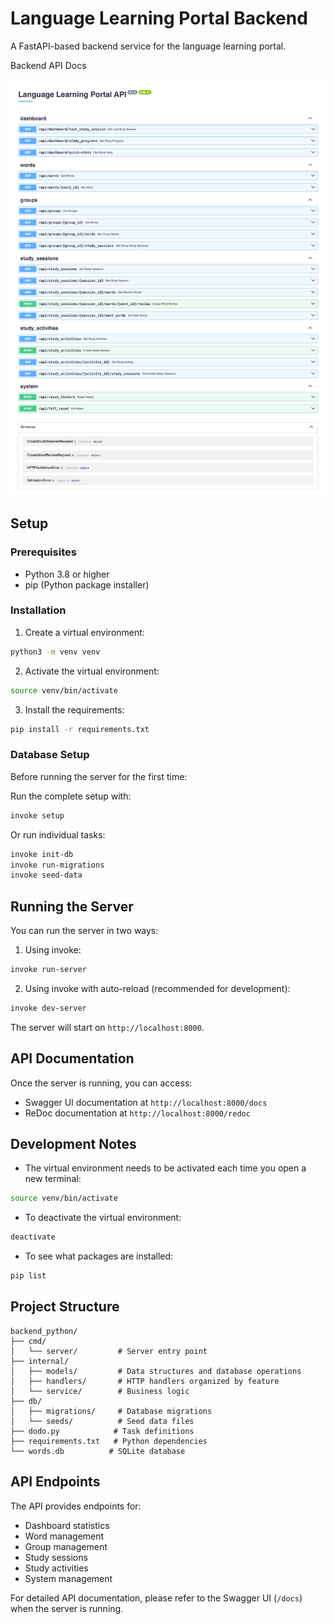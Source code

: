 # Language Learning Portal Backend

A FastAPI-based backend service for the language learning portal.

Backend API Docs

![Backend API Docs](assets/backend_api_docs.png)

## Setup

### Prerequisites
- Python 3.8 or higher
- pip (Python package installer)

### Installation

1. Create a virtual environment:
```bash
python3 -m venv venv
```

2. Activate the virtual environment:
```bash
source venv/bin/activate
```

3. Install the requirements:
```bash
pip install -r requirements.txt
```

### Database Setup

Before running the server for the first time:

Run the complete setup with:
```bash
invoke setup
```

Or run individual tasks:
```bash
invoke init-db
invoke run-migrations
invoke seed-data
```

## Running the Server

You can run the server in two ways:

1. Using invoke:
```bash
invoke run-server
```

2. Using invoke with auto-reload (recommended for development):
```bash
invoke dev-server
```

The server will start on `http://localhost:8000`.

## API Documentation

Once the server is running, you can access:
- Swagger UI documentation at `http://localhost:8000/docs`
- ReDoc documentation at `http://localhost:8000/redoc`

## Development Notes

- The virtual environment needs to be activated each time you open a new terminal:
```bash
source venv/bin/activate
```

- To deactivate the virtual environment:
```bash
deactivate
```

- To see what packages are installed:
```bash
pip list
```

## Project Structure

```
backend_python/
├── cmd/
│   └── server/         # Server entry point
├── internal/
│   ├── models/         # Data structures and database operations
│   ├── handlers/       # HTTP handlers organized by feature
│   └── service/        # Business logic
├── db/
│   ├── migrations/     # Database migrations
│   └── seeds/          # Seed data files
├── dodo.py            # Task definitions
├── requirements.txt   # Python dependencies
└── words.db          # SQLite database
```

## API Endpoints

The API provides endpoints for:
- Dashboard statistics
- Word management
- Group management
- Study sessions
- Study activities
- System management

For detailed API documentation, please refer to the Swagger UI (`/docs`) when the server is running. 